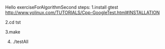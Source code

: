 Hello exerciseForAlgorithmSecond
steps:
1.install gtest
http://www.yolinux.com/TUTORIALS/Cpp-GoogleTest.html#INSTALLATION

2.cd tst

3.make

4. ./testAll
